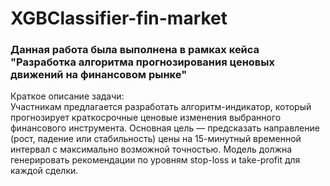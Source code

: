 # XGBClassifier-fin-market
### Данная работа была выполнена в рамках кейса "Разработка алгоритма прогнозирования ценовых движений на финансовом рынке"
Краткое описание задачи: \
Участникам предлагается разработать алгоритм-индикатор, который
прогнозирует краткосрочные ценовые изменения выбранного финансового
инструмента. Основная цель — предсказать направление (рост, падение или
стабильность) цены на 15-минутный временной интервал с максимально
возможной точностью. Модель должна генерировать рекомендации по
уровням stop-loss и take-profit для каждой сделки.
